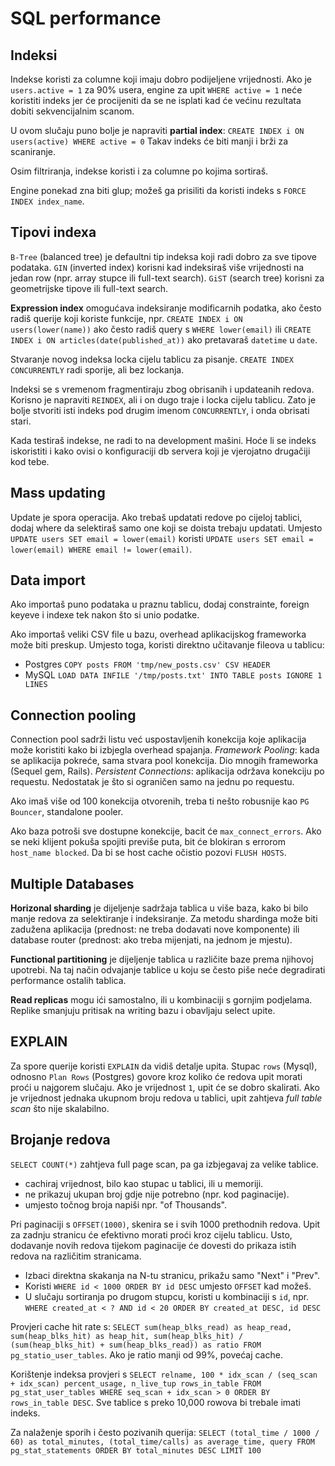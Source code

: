 # SQL performance

## Indeksi

Indekse koristi za columne koji imaju dobro podijeljene vrijednosti. Ako je `users.active = 1` za 90% usera, engine za upit `WHERE active = 1` neće koristiti indeks jer će procijeniti da se ne isplati kad će većinu rezultata dobiti sekvencijalnim scanom.

U ovom slučaju puno bolje je napraviti **partial index**:
`CREATE INDEX i ON users(active) WHERE active = 0`
Takav indeks će biti manji i brži za scaniranje.

Osim filtriranja, indekse koristi i za columne po kojima sortiraš.

Engine ponekad zna biti glup; možeš ga prisiliti da koristi indeks s `FORCE INDEX index_name`.

## Tipovi indexa

`B-Tree` (balanced tree) je defaultni tip indeksa koji radi dobro za sve tipove podataka. `GIN` (inverted index) korisni kad indeksiraš više vrijednosti na jedan row (npr. array stupce ili full-text search). `GiST` (search tree) korisni za geometrijske tipove ili full-text search.

**Expression index** omogućava indeksiranje modificarnih podatka, ako često radiš querije koji koriste funkcije, npr. `CREATE INDEX i ON users(lower(name))` ako često radiš query s `WHERE lower(email)` ili `CREATE INDEX i ON articles(date(published_at))` ako pretavaraš `datetime` u `date`.

Stvaranje novog indeksa locka cijelu tablicu za pisanje. `CREATE INDEX CONCURRENTLY` radi sporije, ali bez lockanja.

Indeksi se s vremenom fragmentiraju zbog obrisanih i updateanih redova. Korisno je napraviti `REINDEX`, ali i on dugo traje i locka cijelu tablicu. Zato je bolje stvoriti isti indeks pod drugim imenom `CONCURRENTLY`, i onda obrisati stari.

Kada testiraš indekse, ne radi to na development mašini. Hoće li se indeks iskoristiti i kako ovisi o konfiguraciji db servera koji je vjerojatno drugačiji kod tebe.

## Mass updating

Update je spora operacija. Ako trebaš updatati redove po cijeloj tablici, dodaj where da selektiraš samo one koji se doista trebaju updatati. Umjesto
`UPDATE users SET email = lower(email)`
koristi
`UPDATE users SET email = lower(email) WHERE email != lower(email)`.

## Data import

Ako importaš puno podataka u praznu tablicu, dodaj constrainte, foreign keyeve i indexe tek nakon što si unio podatke.

Ako importaš veliki CSV file u bazu, overhead aplikacijskog frameworka može biti preskup. Umjesto toga, koristi direktno učitavanje fileova u tablicu:
* Postgres `COPY posts FROM 'tmp/new_posts.csv' CSV HEADER`
* MySQL `LOAD DATA INFILE '/tmp/posts.txt' INTO TABLE posts IGNORE 1 LINES`

## Connection pooling

Connection pool sadrži listu već uspostavljenih konekcija koje aplikacija može koristiti kako bi izbjegla overhead spajanja.
*Framework Pooling*: kada se aplikacija pokreće, sama stvara pool konekcija. Dio mnogih frameworka (Sequel gem, Rails).
*Persistent Connections*: aplikacija održava konekciju po requestu. Nedostatak je što si ograničen samo na jednu po requestu.

Ako imaš više od 100 konekcija otvorenih, treba ti nešto robusnije kao `PG Bouncer`, standalone pooler.

Ako baza potroši sve dostupne konekcije, bacit će `max_connect_errors`. Ako se neki klijent pokuša spojiti previše puta, bit će blokiran s errorom `host_name blocked`. Da bi se host cache očistio pozovi `FLUSH HOSTS`.

## Multiple Databases

**Horizonal sharding** je dijeljenje sadržaja tablica u više baza, kako bi bilo manje redova za selektiranje i indeksiranje. Za metodu shardinga može biti zadužena aplikacija (prednost: ne treba dodavati nove komponente) ili database router (prednost: ako treba mijenjati, na jednom je mjestu).

**Functional partitioning** je dijeljenje tablica u različite baze prema njihovoj upotrebi. Na taj način odvajanje tablice u koju se često piše neće degradirati performance ostalih tablica.

**Read replicas** mogu ići samostalno, ili u kombinaciji s gornjim podjelama. Replike smanjuju pritisak na writing bazu i obavljaju select upite.

## EXPLAIN

Za spore querije koristi `EXPLAIN` da vidiš detalje upita. Stupac `rows` (Mysql), odnosno `Plan Rows` (Postgres) govore kroz koliko će redova upit morati proći u najgorem slučaju. Ako je vrijednost `1`, upit će se dobro skalirati. Ako je vrijednost jednaka ukupnom broju redova u tablici, upit zahtjeva *full table scan* što nije skalabilno.

## Brojanje redova

`SELECT COUNT(*)` zahtjeva full page scan, pa ga izbjegavaj za velike tablice.
* cachiraj vrijednost, bilo kao stupac u tablici, ili u memoriji.
* ne prikazuj ukupan broj gdje nije potrebno (npr. kod paginacije).
* umjesto točnog broja napiši npr. "of Thousands".

Pri paginaciji s `OFFSET(1000)`, skenira se i svih 1000 prethodnih redova. Upit za zadnju stranicu će efektivno morati proći kroz cijelu tablicu. Usto, dodavanje novih redova tijekom paginacije će dovesti do prikaza istih redova na različitim stranicama.
* Izbaci direktna skakanja na N-tu stranicu, prikažu samo "Next" i "Prev".
* Koristi `WHERE id < 1000 ORDER BY id DESC` umjesto `OFFSET` kad možeš.
* U slučaju sortiranja po drugom stupcu, koristi u kombinaciji s `id`, npr. `WHERE created_at < ? AND id < 20 ORDER BY created_at DESC, id DESC`

Provjeri cache hit rate s:
`SELECT sum(heap_blks_read) as heap_read, sum(heap_blks_hit) as heap_hit, sum(heap_blks_hit) / (sum(heap_blks_hit) + sum(heap_blks_read)) as ratio FROM pg_statio_user_tables`. Ako je ratio manji od 99%, povećaj cache.

Korištenje indeksa provjeri s
`SELECT relname, 100 * idx_scan / (seq_scan + idx_scan) percent_usage, n_live_tup rows_in_table FROM pg_stat_user_tables WHERE seq_scan + idx_scan > 0 ORDER BY rows_in_table DESC`. Sve tablice s preko 10,000 rowova bi trebale imati indeks.

Za nalaženje sporih i često pozivanih querija:
`SELECT (total_time / 1000 / 60) as total_minutes, (total_time/calls) as average_time, query FROM pg_stat_statements ORDER BY total_minutes DESC LIMIT 100`
